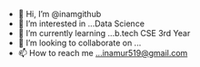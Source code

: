 - 👋 Hi, I’m @inamgithub
- 👀 I’m interested in ...Data Science
- 🌱 I’m currently learning ...b.tech CSE 3rd Year
- 💞️ I’m looking to collaborate on ...
- 📫 How to reach me ...inamur519@gmail.com

<!---
inamgithub/inamgithub is a ✨ special ✨ repository because its `README.md` (this file) appears on your GitHub profile.
You can click the Preview link to take a look at your changes.
--->
